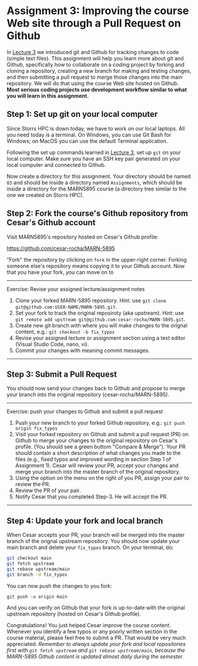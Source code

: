 # Assignment 3: Improving the course Web site through a Pull Request on Github
In [Lecture 3](../lectures/03/README.md) we introduced git and Github for tracking changes to code (simple text files). This assignment will help you learn more about git and Github, specifically how to collaborate on a coding project by forking and cloning a repository, creating a new branch for making and testing changes, and then submitting a pull request to merge those changes into the main repository. We will do that using the course Web site hosted on Github. **Most serious coding projects use development workflow similar to what you will learn in this assignment.**

## Step 1: Set up git on your local computer

Since Storrs HPC is down today, we have to work on our local laptops. All you need today is a terminal. On Windows, you can use Git Bash for Windows; on MacOS you can use the default Terminal application.

Following the set up commands learned in [Lecture 3](../lectures/02/README.md), set up `git` on your local computer. Make sure you have an SSH key pair generated on your local computer and connected to Github.

Now create a directory for this assignment. Your directory should be named `03` and should be inside a directory named `Assignments`, which should be inside a directory for the MARN5895 course (a directory tree similar to the one we created on Storrs HPC). 

## Step 2: Fork the course's Github repository from Cesar's Github account

Visit MARN5895's repository hosted on Cesar's Github profile:

https://github.com/cesar-rocha/MARN-5895

"Fork" the repository by clicking on `fork` in the upper-right corner. Forking someone else's repository means copying it to your Github account. Now that you have your fork, you can move on to

---
Exercise: Revise your assigned lecture/assignment notes

1. Clone your forked MARN-5895 repository. Hint: use `git clone git@github.com:USER-NAME/MARN-5895.git`.
2. Set your fork to track the original reposiroty (aka upstream). Hint: use `git remote add upstream git@github.com:cesar-rocha/MARN-5895.git`.
2. Create new git branch with where you will make changes to the orignal content, e.g.: `git checkout -b fix_typos`
3. Revise your assigned lecture or assignment section using a text editor (Visual Studio Code, nano, vi).
4. Commit your changes with meaning commit messages.
---

## Step 3: Submit a Pull Request 
You should now send your changes back to Github and propose to merge your branch into the original repository (cesar-rocha/MARN-5895). 

---
Exercise: push your changes to Github and submit a pull request

1. Push your new branch to your forked Github repository, e.g.: `git push origin fix_typos`
2. Visit your forked repository on Github and submit a pull request (PR) on Github to merge your changes to the original repository on Cesar's profile. (You should see a green buttom "Compare & Merge"). Your PR should contain a short description of what changes you made to the files (e.g., fixed typos and improved wording in section Step 1 of Assignment 1). Cesar will review your PR, accept your changes and merge your branch into the master branch of the original repository.
3. Using the option on the menu on the right of you PR, assign your pair to review the PR.
4. Review the PR of your pair.
5. Notify Cesar that you completed Step-3. He will accept the PR.
---


## Step 4: Update your fork and local branch
When Cesar accepts your PR, your branch will be merged into the master branch of the orignal upstream repository. You should now update your main branch and delete your `fix_typos` branch. On your terminal, do:

```BASH
git checkout main
git fetch upstream
git rebase upstream/main
git branch -d fix_typos
```

You can now push the changes to you fork:

    git push -u origin main

And you can verify on Github that your fork is up-to-date with the original upstream repository (hosted on Cesar's Github profile).

Congratulations! You just helped Cesar improve the course content. Whenever you identify a few typos or any poorly written section in the course material, please feel free to submit a PR. That would be very much appreciated. *Remember to always update your fork and local repositories first with `git fetch upstream` and `git rebase upstream/main`, because the MARN-5895 Github content is updated almost daily during the semester.*

